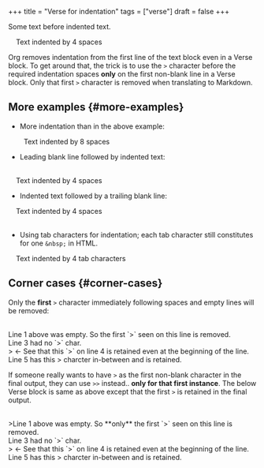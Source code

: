 +++
title = "Verse for indentation"
tags = ["verse"]
draft = false
+++

Some text before indented text.

&nbsp;&nbsp;&nbsp;&nbsp;Text indented by 4 spaces<br />

Org removes indentation from the first line of the text block even in
a Verse block. To get around that, the trick is to use the `>`
character before the required indentation spaces **only** on the first
non-blank line in a Verse block. Only that first `>` character is
removed when translating to Markdown.


## More examples {#more-examples}

-   More indentation than in the above example:

&nbsp;&nbsp;&nbsp;&nbsp;&nbsp;&nbsp;&nbsp;&nbsp;Text indented by 8 spaces<br />

-   Leading blank line followed by indented text:

<br />
&nbsp;&nbsp;&nbsp;&nbsp;Text indented by 4 spaces<br />

-   Indented text followed by a trailing blank line:

&nbsp;&nbsp;&nbsp;&nbsp;Text indented by 4 spaces<br />
<br />

-   Using tab characters for indentation; each tab character still
    constitutes for one `&nbsp;` in HTML.

&nbsp;&nbsp;&nbsp;&nbsp;Text indented by 4 tab characters<br />


## Corner cases {#corner-cases}

Only the **first** `>` character immediately following spaces and empty
lines will be removed:

<br />
Line 1 above was empty. So the first `>` seen on this line is removed.<br />
Line 3 had no `>` char.<br />
> ← See that this `>` on line 4 is retained even at the beginning of the line.<br />
Line 5 has this > charcter in-between and is retained.<br />

If someone really wants to have `>` as the first non-blank character
in the final output, they can use `>>` instead.. **only for that first
instance**. The below Verse block is same as above except that the
first `>` is retained in the final output.

<br />
>Line 1 above was empty. So **only** the first `>` seen on this line is removed.<br />
Line 3 had no `>` char.<br />
> ← See that this `>` on line 4 is retained even at the beginning of the line.<br />
Line 5 has this > charcter in-between and is retained.<br />
